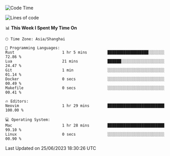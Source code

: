 <!--START_SECTION:waka-->
![Code Time](http://img.shields.io/badge/Code%20Time-1%2C407%20hrs%209%20mins-blue)

![Lines of code](https://img.shields.io/badge/From%20Hello%20World%20I%27ve%20Written-262.0%20thousand%20lines%20of%20code-blue)

📊 **This Week I Spent My Time On** 

```text
🕑︎ Time Zone: Asia/Shanghai

💬 Programming Languages: 
Rust                     1 hr 5 mins         ██████████████████░░░░░░░   72.86 % 
Lua                      21 mins             ██████░░░░░░░░░░░░░░░░░░░   24.47 % 
Git                      1 min               ░░░░░░░░░░░░░░░░░░░░░░░░░   01.14 % 
Docker                   0 secs              ░░░░░░░░░░░░░░░░░░░░░░░░░   00.49 % 
Makefile                 0 secs              ░░░░░░░░░░░░░░░░░░░░░░░░░   00.41 % 

🔥 Editors: 
Neovim                   1 hr 29 mins        █████████████████████████   100.00 % 

💻 Operating System: 
Mac                      1 hr 28 mins        █████████████████████████   99.10 % 
Linux                    0 secs              ░░░░░░░░░░░░░░░░░░░░░░░░░   00.90 % 
```


 Last Updated on 25/06/2023 18:30:26 UTC
<!--END_SECTION:waka-->
